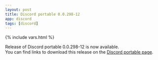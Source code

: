 ```yaml
---
layout: post
title: Discord portable 0.0.298-12
app: discord
tags: [discord]
---
```

{% include vars.html %}

Release of Discord portable 0.0.298-12 is now available.<br />
You can find links to download this release on the [Discord portable page](/app/discord-portable).